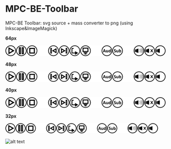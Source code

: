 # MPC-BE-Toolbar
MPC-BE Toolbar: svg source + mass converter to png (using Inkscape&amp;ImageMagick) 



**64px**

![alt text](https://raw.githubusercontent.com/pkajan/MPC-BE-Toolbar/master/out/toolbar_064.png)


**48px**

![alt text](https://raw.githubusercontent.com/pkajan/MPC-BE-Toolbar/master/out/toolbar_048.png)


**40px**

![alt text](https://raw.githubusercontent.com/pkajan/MPC-BE-Toolbar/master/out/toolbar_040.png)


**32px**

![alt text](https://raw.githubusercontent.com/pkajan/MPC-BE-Toolbar/master/out/toolbar_032.png)



![alt text](https://tmp.pkajan.eu/mpc-be/mpc-be-toolbar.png)
